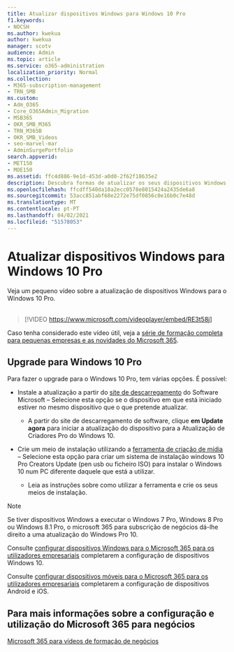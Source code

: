 ```yaml
---
title: Atualizar dispositivos Windows para Windows 10 Pro
f1.keywords:
- NOCSH
ms.author: kwekua
author: kwekua
manager: scotv
audience: Admin
ms.topic: article
ms.service: o365-administration
localization_priority: Normal
ms.collection:
- M365-subscription-management
- TRN_SMB
ms.custom:
- Adm_O365
- Core_O365Admin_Migration
- MSB365
- OKR_SMB_M365
- TRN_M365B
- OKR_SMB_Videos
- seo-marvel-mar
- AdminSurgePortfolio
search.appverid:
- MET150
- MOE150
ms.assetid: ffc4d886-9e1d-453d-a0d0-2f62f18635e2
description: Descubra formas de atualizar os seus dispositivos Windows para o Windows 10 Pro para utilizar funcionalidades de segurança e rede de negócios mais avançadas.
ms.openlocfilehash: ffcdff540da18a2ecc0578e8015424a2435de6a8
ms.sourcegitcommit: 53acc851abf68e2272e75df0856c0e16b0c7e48d
ms.translationtype: MT
ms.contentlocale: pt-PT
ms.lasthandoff: 04/02/2021
ms.locfileid: "51578053"
---
```

# <a name="upgrade-windows-devices-to-windows-10-pro"></a>Atualizar dispositivos Windows para Windows 10 Pro

Veja um pequeno vídeo sobre a atualização de dispositivos Windows para o Windows 10 Pro.<br><br>

> [!VIDEO https://www.microsoft.com/videoplayer/embed/RE3t58j] 

Caso tenha considerado este vídeo útil, veja a [série de formação completa para pequenas empresas e as novidades do Microsoft 365](https://support.microsoft.com/office/6ab4bbcd-79cf-4000-a0bd-d42ce4d12816).

## <a name="upgrade-to-windows-10-pro"></a>Upgrade para Windows 10 Pro
  
Para fazer o upgrade para o Windows 10 Pro, tem várias opções. É possível:
    
- Instale a atualização a partir do [site de descarregamento](https://go.microsoft.com/fwlink/?LinkID=836951 ) do Software Microsoft &ndash; Selecione esta opção se o dispositivo em que está iniciado estiver no mesmo dispositivo que o que pretende atualizar. 

    - A partir do site de descarregamento de software, clique **em Update agora** para iniciar a atualização do dispositivo para a Atualização de Criadores Pro do Windows 10. 
    
- Crie um meio de instalação utilizando a [ferramenta de criação de mídia](https://go.microsoft.com/fwlink/?LinkID=836960) &ndash; Selecione esta opção para criar um sistema de instalação windows 10 Pro Creators Update (pen usb ou ficheiro ISO) para instalar o Windows 10 num PC diferente daquele que está a utilizar.

    - Leia as instruções sobre como utilizar a ferramenta e crie os seus meios de instalação. 

> [!NOTE]
> Se tiver dispositivos Windows a executar o Windows 7 Pro, Windows 8 Pro ou Windows 8.1 Pro, o microsoft 365 para subscrição de negócios dá-lhe direito a uma atualização do Windows Pro 10.
    
Consulte [configurar dispositivos Windows para o Microsoft 365 para os utilizadores empresariais](set-up-windows-devices.md) completarem a configuração de dispositivos Windows 10. 
  
Consulte [configurar dispositivos móveis para o Microsoft 365 para os utilizadores empresariais](set-up-mobile-devices.md) completarem a configuração de dispositivos Android e iOS. 
  
## <a name="for-more-on-setting-up-and-using-microsoft-365-for-business"></a>Para mais informações sobre a configuração e utilização do Microsoft 365 para negócios

[Microsoft 365 para vídeos de formação de negócios](https://support.microsoft.com/office/6ab4bbcd-79cf-4000-a0bd-d42ce4d12816)
